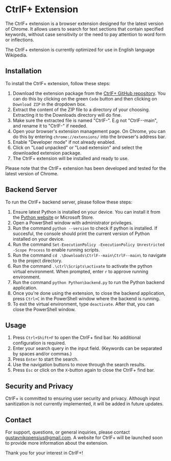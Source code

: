 # CtrlF+ Extension

The CtrlF+ extension is a browser extension designed for the latest version of Chrome. It allows users to search for text sections that contain specified keywords, without case sensitivity or the need to pay attention to word form or inflections.

The CtrlF+ extension is currently optimized for use in English language Wikipedia.

## Installation

To install the CtrlF+ extension, follow these steps:

1. Download the extension package from the [CtrlF+ GitHub repository](https://github.com/nikopensius/CtrlF-).
You can do this by clicking on the green `Code` button and then clicking on `Download ZIP` in the dropdown box.
2. Extract the content of the ZIP file to a directory of your choosing. Extracting it to the Downloads directory will do fine.
3. Make sure the extracted file is named "CtrlF-". E.g not "CtrlF--main", and rename it to "CtrlF-" if needed.
4. Open your browser's extension management page. On Chrome, you can do this by entering `chrome://extensions/` into the browser's address bar.
5. Enable "Developer mode" if not already enabled.
6. Click on "Load unpacked" or "Load extension" and select the downloaded extension package.
7. The CtrlF+ extension will be installed and ready to use.

Please note that the CtrlF+ extension has been developed and tested for the latest version of Chrome.

## Backend Server

To run the CtrlF+ backend server, please follow these steps:

1. Ensure latest Python is installed on your device. You can install it from the [Python website](https://www.python.org) or Microsoft Store.
2. Open a PowerShell window with administrator privileges.
3. Run the command `python --version` to check if python is installed. If succesful, the console should print the current version of Python installed on your device.
4. Run the command `Set-ExecutionPolicy -ExecutionPolicy Unrestricted -Scope Process` to enable running scripts.
5. Run the command `cd .\Downloads\CtrlF--main\CtrlF--main\` to navigate to the project directory.
6. Run the command `.\ctrl\Scripts\activate` to activate the python virtual environment. When prompted, enter `r` to approve running environment. 
7. Run the command `python Python\backend.py` to run the Python backend application. 
8. Once you're done using the extension, to close the backend application, press `Ctrl+C` in the PowerShell window where the backend is running.
9. To exit the virtual environment, type `deactivate`. After that, you can close the PowerShell window.

## Usage

1. Press `Ctrl+Shift+F` to open the CtrlF+ find bar. No additional configuration is required.
2. Enter your search query in the input field. (Keywords can be separated by spaces and/or commas.)
3. Press `Enter` to start the search.
4. Use the navigation buttons to move through the search results.
5. Press `Esc` or click on the `X`-button again to close the CtrlF+ find bar.

## Security and Privacy

CtrlF+ is committed to ensuring user security and privacy. Although input sanitization is not currently implemented, it will be added in future updates.

## Contact

For support, questions, or general inquiries, please contact gustavnikopensius@gmail.com. A website for CtrlF+ will be launched soon to provide more information about the extension.

Thank you for your interest in CtrlF+!
